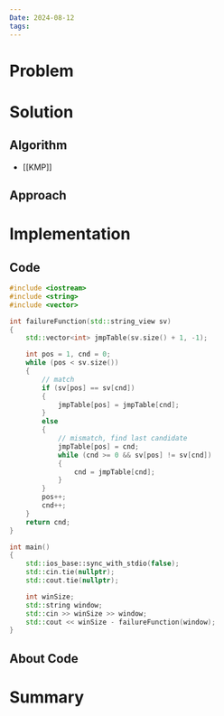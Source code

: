 ```yaml
---
Date: 2024-08-12
tags:
---
```

# Problem


# Solution

## Algorithm
- [[KMP]]
## Approach

# Implementation

## Code

``` C++
#include <iostream>
#include <string>
#include <vector>

int failureFunction(std::string_view sv)
{
	std::vector<int> jmpTable(sv.size() + 1, -1);

	int pos = 1, cnd = 0;
	while (pos < sv.size())
	{
		// match
		if (sv[pos] == sv[cnd])
		{
			jmpTable[pos] = jmpTable[cnd];
		}
		else
		{
			// mismatch, find last candidate
			jmpTable[pos] = cnd;
			while (cnd >= 0 && sv[pos] != sv[cnd])
			{
				cnd = jmpTable[cnd];
			}
		}
		pos++;
		cnd++;
	}
	return cnd;
}

int main()
{
	std::ios_base::sync_with_stdio(false);
	std::cin.tie(nullptr);
	std::cout.tie(nullptr);

	int winSize;
	std::string window;
	std::cin >> winSize >> window;
	std::cout << winSize - failureFunction(window);
}
```

## About Code

# Summary